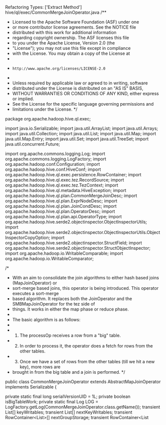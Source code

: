 Refactoring Types: ['Extract Method']
hive/ql/exec/CommonMergeJoinOperator.java
/**
 * Licensed to the Apache Software Foundation (ASF) under one
 * or more contributor license agreements.  See the NOTICE file
 * distributed with this work for additional information
 * regarding copyright ownership.  The ASF licenses this file
 * to you under the Apache License, Version 2.0 (the
 * "License"); you may not use this file except in compliance
 * with the License.  You may obtain a copy of the License at
 *
 *     http://www.apache.org/licenses/LICENSE-2.0
 *
 * Unless required by applicable law or agreed to in writing, software
 * distributed under the License is distributed on an "AS IS" BASIS,
 * WITHOUT WARRANTIES OR CONDITIONS OF ANY KIND, either express or implied.
 * See the License for the specific language governing permissions and
 * limitations under the License.
 */

package org.apache.hadoop.hive.ql.exec;

import java.io.Serializable;
import java.util.ArrayList;
import java.util.Arrays;
import java.util.Collection;
import java.util.List;
import java.util.Map;
import java.util.Map.Entry;
import java.util.Set;
import java.util.TreeSet;
import java.util.concurrent.Future;

import org.apache.commons.logging.Log;
import org.apache.commons.logging.LogFactory;
import org.apache.hadoop.conf.Configuration;
import org.apache.hadoop.hive.conf.HiveConf;
import org.apache.hadoop.hive.ql.exec.persistence.RowContainer;
import org.apache.hadoop.hive.ql.exec.tez.RecordSource;
import org.apache.hadoop.hive.ql.exec.tez.TezContext;
import org.apache.hadoop.hive.ql.metadata.HiveException;
import org.apache.hadoop.hive.ql.plan.CommonMergeJoinDesc;
import org.apache.hadoop.hive.ql.plan.ExprNodeDesc;
import org.apache.hadoop.hive.ql.plan.JoinCondDesc;
import org.apache.hadoop.hive.ql.plan.OperatorDesc;
import org.apache.hadoop.hive.ql.plan.api.OperatorType;
import org.apache.hadoop.hive.serde2.objectinspector.ObjectInspectorUtils;
import org.apache.hadoop.hive.serde2.objectinspector.ObjectInspectorUtils.ObjectInspectorCopyOption;
import org.apache.hadoop.hive.serde2.objectinspector.StructField;
import org.apache.hadoop.hive.serde2.objectinspector.StructObjectInspector;
import org.apache.hadoop.io.WritableComparable;
import org.apache.hadoop.io.WritableComparator;

/*
 * With an aim to consolidate the join algorithms to either hash based joins (MapJoinOperator) or
 * sort-merge based joins, this operator is being introduced. This operator executes a sort-merge
 * based algorithm. It replaces both the JoinOperator and the SMBMapJoinOperator for the tez side of
 * things. It works in either the map phase or reduce phase.
 *
 * The basic algorithm is as follows:
 *
 * 1. The processOp receives a row from a "big" table.
 * 2. In order to process it, the operator does a fetch for rows from the other tables.
 * 3. Once we have a set of rows from the other tables (till we hit a new key), more rows are
 *    brought in from the big table and a join is performed.
 */

public class CommonMergeJoinOperator extends AbstractMapJoinOperator<CommonMergeJoinDesc> implements
    Serializable {

  private static final long serialVersionUID = 1L;
  private boolean isBigTableWork;
  private static final Log LOG = LogFactory.getLog(CommonMergeJoinOperator.class.getName());
  transient List<Object>[] keyWritables;
  transient List<Object>[] nextKeyWritables;
  transient RowContainer<List<Object>>[] nextGroupStorage;
  transient RowContainer<List<Object>>[] candidateStorage;

  transient String[] tagToAlias;
  private transient boolean[] fetchDone;
  private transient boolean[] foundNextKeyGroup;
  transient boolean firstFetchHappened = false;
  transient boolean localWorkInited = false;
  transient boolean initDone = false;
  transient List<Object> otherKey = null;
  transient List<Object> values = null;
  transient RecordSource[] sources;
  transient WritableComparator[][] keyComparators;

  transient List<Operator<? extends OperatorDesc>> originalParents =
      new ArrayList<Operator<? extends OperatorDesc>>();
  transient Set<Integer> fetchInputAtClose;

  public CommonMergeJoinOperator() {
    super();
  }

  @SuppressWarnings("unchecked")
  @Override
  public Collection<Future<?>> initializeOp(Configuration hconf) throws HiveException {
    Collection<Future<?>> result = super.initializeOp(hconf);
    firstFetchHappened = false;
    fetchInputAtClose = getFetchInputAtCloseList();

    int maxAlias = 0;
    for (byte pos = 0; pos < order.length; pos++) {
      if (pos > maxAlias) {
        maxAlias = pos;
      }
    }
    maxAlias += 1;

    nextGroupStorage = new RowContainer[maxAlias];
    candidateStorage = new RowContainer[maxAlias];
    keyWritables = new ArrayList[maxAlias];
    nextKeyWritables = new ArrayList[maxAlias];
    fetchDone = new boolean[maxAlias];
    foundNextKeyGroup = new boolean[maxAlias];
    keyComparators = new WritableComparator[maxAlias][];

    for (Entry<Byte, List<ExprNodeDesc>> entry : conf.getKeys().entrySet()) {
      keyComparators[entry.getKey().intValue()] = new WritableComparator[entry.getValue().size()];
    }

    int bucketSize;

    int oldVar = HiveConf.getIntVar(hconf, HiveConf.ConfVars.HIVEMAPJOINBUCKETCACHESIZE);
    if (oldVar != 100) {
      bucketSize = oldVar;
    } else {
      bucketSize = HiveConf.getIntVar(hconf, HiveConf.ConfVars.HIVESMBJOINCACHEROWS);
    }

    for (byte pos = 0; pos < order.length; pos++) {
      RowContainer<List<Object>> rc =
          JoinUtil.getRowContainer(hconf, rowContainerStandardObjectInspectors[pos], pos,
              bucketSize, spillTableDesc, conf, !hasFilter(pos), reporter);
      nextGroupStorage[pos] = rc;
      RowContainer<List<Object>> candidateRC =
          JoinUtil.getRowContainer(hconf, rowContainerStandardObjectInspectors[pos], pos,
              bucketSize, spillTableDesc, conf, !hasFilter(pos), reporter);
      candidateStorage[pos] = candidateRC;
    }

    for (byte pos = 0; pos < order.length; pos++) {
      if (pos != posBigTable) {
        fetchDone[pos] = false;
      }
      foundNextKeyGroup[pos] = false;
    }

    sources = ((TezContext) MapredContext.get()).getRecordSources();
    return result;
  }

  /*
   * In case of outer joins, we need to push records through even if one of the sides is done
   * sending records. For e.g. In the case of full outer join, the right side needs to send in data
   * for the join even after the left side has completed sending all the records on its side. This
   * can be done once at initialize time and at close, these tags will still forward records until
   * they have no more to send. Also, subsequent joins need to fetch their data as well since
   * any join following the outer join could produce results with one of the outer sides depending on
   * the join condition. We could optimize for the case of inner joins in the future here.
   */
  private Set<Integer> getFetchInputAtCloseList() {
    Set<Integer> retval = new TreeSet<Integer>();
    for (JoinCondDesc joinCondDesc : conf.getConds()) {
      retval.add(joinCondDesc.getLeft());
      retval.add(joinCondDesc.getRight());
    }

    return retval;
  }

  @Override
  public void endGroup() throws HiveException {
    // we do not want the end group to cause a checkAndGenObject
    defaultEndGroup();
  }

  @Override
  public void startGroup() throws HiveException {
    // we do not want the start group to clear the storage
    defaultStartGroup();
  }


  /*
   * (non-Javadoc)
   *
   * @see org.apache.hadoop.hive.ql.exec.Operator#processOp(java.lang.Object,
   * int) this processor has a push-pull model. First call to this method is a
   * push but the rest is pulled until we run out of records.
   */
  @Override
  public void process(Object row, int tag) throws HiveException {
    posBigTable = (byte) conf.getBigTablePosition();

    byte alias = (byte) tag;
    List<Object> value = getFilteredValue(alias, row);
    // compute keys and values as StandardObjects
    List<Object> key = mergeJoinComputeKeys(row, alias);
    if (!firstFetchHappened) {
      firstFetchHappened = true;
      // fetch the first group for all small table aliases
      for (byte pos = 0; pos < order.length; pos++) {
        if (pos != posBigTable) {
          fetchNextGroup(pos);
        }
      }
    }

    //have we reached a new key group?
    boolean nextKeyGroup = processKey(alias, key);
    if (nextKeyGroup) {
      //assert this.nextGroupStorage[alias].size() == 0;
      this.nextGroupStorage[alias].addRow(value);
      foundNextKeyGroup[tag] = true;
      if (tag != posBigTable) {
        return;
      }
    } else {
      if ((tag == posBigTable) && (candidateStorage[tag].rowCount() == joinEmitInterval)) {
        boolean canEmit = true;
        for (byte i = 0; i < foundNextKeyGroup.length; i++) {
          if (i == posBigTable) {
            continue;
          }

          if (foundNextKeyGroup[i] == false) {
            canEmit = false;
            break;
          }

          if (compareKeys(i, key, keyWritables[i]) != 0) {
            canEmit = false;
            break;
          }
        }
        // we can save ourselves from spilling once we have join emit interval worth of rows.
        if (canEmit) {
          LOG.info("We are emitting rows since we hit the join emit interval of "
              + joinEmitInterval);
          joinOneGroup(false);
          candidateStorage[tag].clearRows();
          storage[tag].clearRows();
        }
      }
    }

    reportProgress();
    numMapRowsRead++;

    // the big table has reached a new key group. try to let the small tables
    // catch up with the big table.
    if (nextKeyGroup) {
      assert tag == posBigTable;
      List<Byte> smallestPos = null;
      do {
        smallestPos = joinOneGroup();
        //jump out the loop if we need input from the big table
      } while (smallestPos != null && smallestPos.size() > 0
          && !smallestPos.contains(this.posBigTable));

      return;
    }

    assert !nextKeyGroup;
    candidateStorage[tag].addRow(value);

  }

  private List<Byte> joinOneGroup() throws HiveException {
    return joinOneGroup(true);
  }

  private List<Byte> joinOneGroup(boolean clear) throws HiveException {
    int[] smallestPos = findSmallestKey();
    List<Byte> listOfNeedFetchNext = null;
    if (smallestPos != null) {
      listOfNeedFetchNext = joinObject(smallestPos, clear);
      if ((listOfNeedFetchNext.size() > 0) && clear) {
        // listOfNeedFetchNext contains all tables that we have joined data in their
        // candidateStorage, and we need to clear candidate storage and promote their
        // nextGroupStorage to candidateStorage and fetch data until we reach a
        // new group.
        for (Byte b : listOfNeedFetchNext) {
          try {
            fetchNextGroup(b);
          } catch (Exception e) {
            throw new HiveException(e);
          }
        }
      }
    }
    return listOfNeedFetchNext;
  }

  private List<Byte> joinObject(int[] smallestPos, boolean clear) throws HiveException {
    List<Byte> needFetchList = new ArrayList<Byte>();
    byte index = (byte) (smallestPos.length - 1);
    for (; index >= 0; index--) {
      if (smallestPos[index] > 0 || keyWritables[index] == null) {
        putDummyOrEmpty(index);
        continue;
      }
      storage[index] = candidateStorage[index];
      if (clear) {
        needFetchList.add(index);
      }
      if (smallestPos[index] < 0) {
        break;
      }
    }
    for (index--; index >= 0; index--) {
      putDummyOrEmpty(index);
    }
    checkAndGenObject();
    if (clear) {
      for (Byte pos : needFetchList) {
        this.candidateStorage[pos].clearRows();
        this.keyWritables[pos] = null;
      }
    }
    return needFetchList;
  }

  private void putDummyOrEmpty(Byte i) {
    // put a empty list or null
    if (noOuterJoin) {
      storage[i] = emptyList;
    } else {
      storage[i] = dummyObjVectors[i];
    }
  }

  private int[] findSmallestKey() {
    int[] result = new int[order.length];
    List<Object> smallestOne = null;

    for (byte pos = 0; pos < order.length; pos++) {
      List<Object> key = keyWritables[pos];
      if (key == null) {
        continue;
      }
      if (smallestOne == null) {
        smallestOne = key;
        result[pos] = -1;
        continue;
      }
      result[pos] = compareKeys(pos, key, smallestOne);
      if (result[pos] < 0) {
        smallestOne = key;
      }
    }
    return smallestOne == null ? null : result;
  }

  private void fetchNextGroup(Byte t) throws HiveException {
    if (foundNextKeyGroup[t]) {
      // first promote the next group to be the current group if we reached a
      // new group in the previous fetch
      if (this.nextKeyWritables[t] != null) {
        promoteNextGroupToCandidate(t);
      } else {
        this.keyWritables[t] = null;
        this.candidateStorage[t] = null;
        this.nextGroupStorage[t] = null;
      }
      foundNextKeyGroup[t] = false;
    }
    // for the big table, we only need to promote the next group to the current group.
    if (t == posBigTable) {
      return;
    }

    // for tables other than the big table, we need to fetch more data until reach a new group or
    // done.
    while (!foundNextKeyGroup[t]) {
      if (fetchDone[t]) {
        break;
      }
      fetchOneRow(t);
    }
    if (!foundNextKeyGroup[t] && fetchDone[t]) {
      this.nextKeyWritables[t] = null;
    }
  }

  @Override
  public void closeOp(boolean abort) throws HiveException {
    joinFinalLeftData();

    super.closeOp(abort);

    // clean up
    for (int pos = 0; pos < order.length; pos++) {
      if (pos != posBigTable) {
        fetchDone[pos] = false;
      }
      foundNextKeyGroup[pos] = false;
    }
  }

  private void fetchOneRow(byte tag) throws HiveException {
    try {
      fetchDone[tag] = !sources[tag].pushRecord();
      if (sources[tag].isGrouped()) {
        // instead of maintaining complex state for the fetch of the next group,
        // we know for sure that at the end of all the values for a given key,
        // we will definitely reach the next key group.
        foundNextKeyGroup[tag] = true;
      }
    } catch (Exception e) {
      throw new HiveException(e);
    }
  }

  private void joinFinalLeftData() throws HiveException {
    @SuppressWarnings("rawtypes")
    RowContainer bigTblRowContainer = this.candidateStorage[this.posBigTable];

    boolean allFetchDone = allFetchDone();
    // if all left data in small tables are less than and equal to the left data
    // in big table, let's them catch up
    while (bigTblRowContainer != null && bigTblRowContainer.rowCount() > 0 && !allFetchDone) {
      joinOneGroup();
      bigTblRowContainer = this.candidateStorage[this.posBigTable];
      allFetchDone = allFetchDone();
    }

    while (!allFetchDone) {
      List<Byte> ret = joinOneGroup();
      for (int i = 0; i < fetchDone.length; i++) {
        // if the fetch is not completed for the big table
        if (i == posBigTable) {
          // if we are in close op phase, we have definitely exhausted the big table input
          fetchDone[i] = true;
          continue;
        }

        // in case of outer joins, we need to pull in records from the sides we still
        // need to produce output for apart from the big table. for e.g. full outer join
        if ((fetchInputAtClose.contains(i)) && (fetchDone[i] == false)) {
          // if we have never fetched, we need to fetch before we can do the join
          if (firstFetchHappened == false) {
            // we need to fetch all the needed ones at least once to ensure bootstrapping
            if (i == (fetchDone.length - 1)) {
              firstFetchHappened = true;
            }
            // This is a bootstrap. The joinOneGroup automatically fetches the next rows.
            fetchNextGroup((byte) i);
          }
          // Do the join. It does fetching of next row groups itself.
          if (i == (fetchDone.length - 1)) {
            ret = joinOneGroup();
          }
        }
      }

      if (ret == null || ret.size() == 0) {
        break;
      }

      reportProgress();
      numMapRowsRead++;
      allFetchDone = allFetchDone();
    }

    boolean dataInCache = true;
    while (dataInCache) {
      for (byte pos = 0; pos < order.length; pos++) {
        if (this.foundNextKeyGroup[pos] && this.nextKeyWritables[pos] != null) {
          promoteNextGroupToCandidate(pos);
        }
      }
      joinOneGroup();
      dataInCache = false;
      for (byte pos = 0; pos < order.length; pos++) {
        if (candidateStorage[pos] == null) {
          continue;
        }
        if (this.candidateStorage[pos].hasRows()) {
          dataInCache = true;
          break;
        }
      }
    }
  }

  private boolean allFetchDone() {
    boolean allFetchDone = true;
    for (byte pos = 0; pos < order.length; pos++) {
      if (pos == posBigTable) {
        continue;
      }
      allFetchDone = allFetchDone && fetchDone[pos];
    }
    return allFetchDone;
  }

  private void promoteNextGroupToCandidate(Byte t) throws HiveException {
    this.keyWritables[t] = this.nextKeyWritables[t];
    this.nextKeyWritables[t] = null;
    RowContainer<List<Object>> oldRowContainer = this.candidateStorage[t];
    oldRowContainer.clearRows();
    this.candidateStorage[t] = this.nextGroupStorage[t];
    this.nextGroupStorage[t] = oldRowContainer;
  }

  private boolean processKey(byte alias, List<Object> key) throws HiveException {
    List<Object> keyWritable = keyWritables[alias];
    if (keyWritable == null) {
      // the first group.
      keyWritables[alias] = key;
      keyComparators[alias] = new WritableComparator[key.size()];
      return false;
    } else {
      int cmp = compareKeys(alias, key, keyWritable);
      if (cmp != 0) {
        nextKeyWritables[alias] = key;
        return true;
      }
      return false;
    }
  }

  @SuppressWarnings("rawtypes")
  private int compareKeys(byte alias, List<Object> k1, List<Object> k2) {
    final WritableComparator[] comparators = keyComparators[alias];

    // join keys have difference sizes?
    if (k1.size() != k2.size()) {
      return k1.size() - k2.size();
    }

    if (comparators.length == 0) {
      // cross-product - no keys really
      return 0;
    }

    if (comparators.length > 1) {
      // rare case
      return compareKeysMany(comparators, k1, k2);
    } else {
      return compareKey(comparators, 0,
          (WritableComparable) k1.get(0),
          (WritableComparable) k2.get(0),
          nullsafes != null ? nullsafes[0]: false);
    }
  }

  @SuppressWarnings("rawtypes")
  private int compareKeysMany(WritableComparator[] comparators,
      final List<Object> k1,
      final List<Object> k2) {
    // invariant: k1.size == k2.size
    int ret = 0;
    final int size = k1.size();
    for (int i = 0; i < size; i++) {
      WritableComparable key_1 = (WritableComparable) k1.get(i);
      WritableComparable key_2 = (WritableComparable) k2.get(i);
      ret = compareKey(comparators, i, key_1, key_2,
          nullsafes != null ? nullsafes[i] : false);
      if (ret != 0) {
        return ret;
      }
    }
    return ret;
  }

  @SuppressWarnings("rawtypes")
  private int compareKey(final WritableComparator comparators[], final int pos,
      final WritableComparable key_1,
      final WritableComparable key_2,
      final boolean nullsafe) {

    if (key_1 == null && key_2 == null) {
      if (nullsafe) {
        return 0;
      } else {
        return -1;
      }
    } else if (key_1 == null) {
      return -1;
    } else if (key_2 == null) {
      return 1;
    }

    if (comparators[pos] == null) {
      comparators[pos] = WritableComparator.get(key_1.getClass());
    }
    return comparators[pos].compare(key_1, key_2);
  }

  @SuppressWarnings("unchecked")
  private List<Object> mergeJoinComputeKeys(Object row, Byte alias) throws HiveException {
    if ((joinKeysObjectInspectors != null) && (joinKeysObjectInspectors[alias] != null)) {
      return JoinUtil.computeKeys(row, joinKeys[alias], joinKeysObjectInspectors[alias]);
    } else {
      row =
          ObjectInspectorUtils.copyToStandardObject(row, inputObjInspectors[alias],
              ObjectInspectorCopyOption.WRITABLE);
      StructObjectInspector soi = (StructObjectInspector) inputObjInspectors[alias];
      StructField sf = soi.getStructFieldRef(Utilities.ReduceField.KEY.toString());
      return (List<Object>) soi.getStructFieldData(row, sf);
    }
  }

  @Override
  public String getName() {
    return getOperatorName();
  }

  static public String getOperatorName() {
    return "MERGEJOIN";
  }

  @Override
  public OperatorType getType() {
    return OperatorType.MERGEJOIN;
  }

  @Override
  public void initializeLocalWork(Configuration hconf) throws HiveException {
    Operator<? extends OperatorDesc> parent = null;

    for (Operator<? extends OperatorDesc> parentOp : parentOperators) {
      if (parentOp != null) {
        parent = parentOp;
        break;
      }
    }

    if (parent == null) {
      throw new HiveException("No valid parents.");
    }
    Map<Integer, DummyStoreOperator> dummyOps =
        ((TezContext) (MapredContext.get())).getDummyOpsMap();
    for (Entry<Integer, DummyStoreOperator> connectOp : dummyOps.entrySet()) {
      if (connectOp.getValue().getChildOperators() == null
          || connectOp.getValue().getChildOperators().isEmpty()) {
        parentOperators.add(connectOp.getKey(), connectOp.getValue());
        connectOp.getValue().getChildOperators().add(this);
      }
    }
    super.initializeLocalWork(hconf);
    return;
  }

  public boolean isBigTableWork() {
    return isBigTableWork;
  }

  public void setIsBigTableWork(boolean bigTableWork) {
    this.isBigTableWork = bigTableWork;
  }

  public int getTagForOperator(Operator<? extends OperatorDesc> op) {
    return originalParents.indexOf(op);
  }

  public void cloneOriginalParentsList(List<Operator<? extends OperatorDesc>> opList) {
    originalParents.addAll(opList);
  }
}
